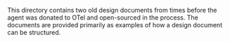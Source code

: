 This directory contains two old design documents from times before the agent
was donated to OTel and open-sourced in the process. The documents are provided
primarily as examples of how a design document can be structured.
